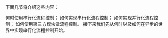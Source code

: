 下面几节将介绍这些内容：

何时使用串行化流程控制；
如何实现串行化流程控制；
如何实现并行化流程控制；
如何使用第三方模块做流程控制。
接下来我们先从何时以及如何在异步的世界中实现串行化流程控制开始。